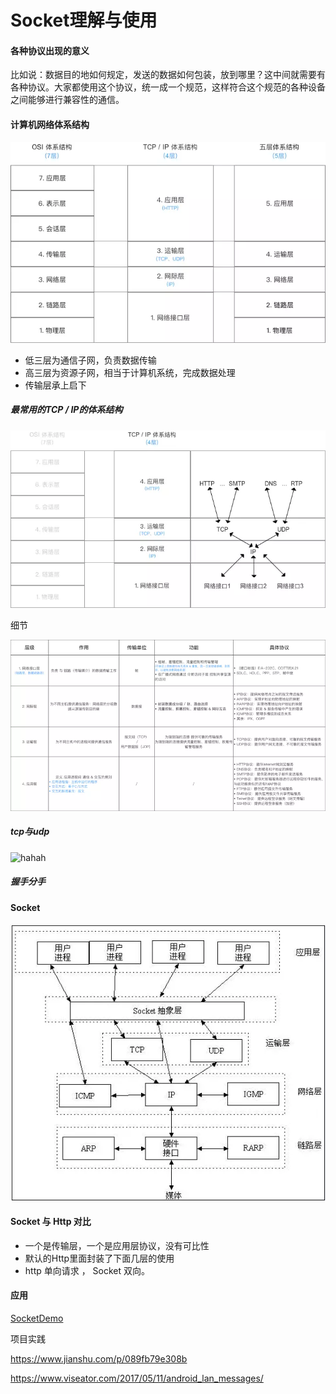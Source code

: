 # Socket理解与使用 
#### 各种协议出现的意义
比如说：数据目的地如何规定，发送的数据如何包装，放到哪里？这中间就需要有各种协议。大家都使用这个协议，统一成一个规范，这样符合这个规范的各种设备之间能够进行兼容性的通信。

#### 计算机网络体系结构
![hahah](./image/android/计算机网络结构1.png)

- 低三层为通信子网，负责数据传输
- 高三层为资源子网，相当于计算机系统，完成数据处理
- 传输层承上启下

##### 最常用的TCP / IP的体系结构
![hahah](./image/android/tcpip.png)

细节

![hahah](./image/android/tcpip2.png)

##### tcp与udp
![hahah](./image/android/tcp和udp.png)

##### 握手分手



#### Socket

![hahah](./image/android/socket1.png)


#### Socket 与 Http 对比

- 一个是传输层，一个是应用层协议，没有可比性
- 默认的Http里面封装了下面几层的使用
- http 单向请求 ， Socket 双向。


#### 应用 
[SocketDemo](https://github.com/fengxl28/socketapp)

项目实践

https://www.jianshu.com/p/089fb79e308b

https://www.viseator.com/2017/05/11/android_lan_messages/

